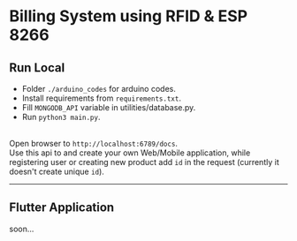# Billing System using RFID & ESP 8266

## Run Local
- Folder `./arduino_codes` for arduino codes.
- Install requirements from `requirements.txt`.
- Fill `MONGODB_API` variable in utilities/database.py.
- Run `python3 main.py`.

<br>
Open browser to <code>http://localhost:6789/docs</code>.
<br>
Use this api to and create your own Web/Mobile application, while registering user or creating new product add <code>id</code> in the request (currently it doesn't create unique <code>id</code>).
<hr>

## Flutter Application
soon...
